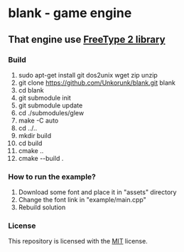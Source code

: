 # blank - game engine
## That engine use [FreeType 2 library](https://www.freetype.org/)

### Build
1. sudo apt-get install git dos2unix wget zip unzip
1. git clone https://github.com/Unkorunk/blank.git blank
1. cd blank
1. git submodule init
1. git submodule update
1. cd ./submodules/glew
1. make -C auto
1. cd ../..
1. mkdir build
1. cd build
1. cmake ..
1. cmake --build .

### How to run the example?
1. Download some font and place it in "assets" directory
1. Change the font link in "example/main.cpp"
1. Rebuild solution

### License
This repository is licensed with the [MIT](LICENSE) license.
